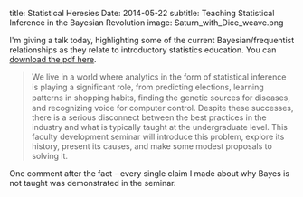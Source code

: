 title: Statistical Heresies
Date: 2014-05-22
subtitle: Teaching Statistical Inference in the Bayesian Revolution
image: Saturn_with_Dice_weave.png

I'm giving a talk today, highlighting some of the current Bayesian/frequentist relationships as they relate to introductory statistics education.  You can [download the pdf here](pdf/Statistical%20Heresies.pdf).

> We live in a world where analytics in the form of statistical 
inference is playing a signiﬁcant role, from predicting 
elections, learning patterns in shopping habits, ﬁnding the 
genetic sources for diseases, and recognizing voice for 
computer control. Despite these successes, there is a serious 
disconnect between the best practices in the industry and 
what is typically taught at the undergraduate level. This 
faculty development seminar will introduce this problem, 
explore its history, present its causes, and make some modest 
proposals to solving it.

One comment after the fact - every single claim I made about why Bayes is not taught was demonstrated in the seminar.

